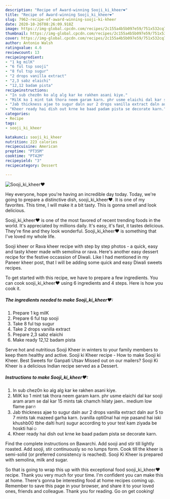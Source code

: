 ```yaml
---
description: "Recipe of Award-winning Sooji_ki_kheer❤"
title: "Recipe of Award-winning Sooji_ki_kheer❤"
slug: 7962-recipe-of-award-winning-sooji-ki-kheer
date: 2020-10-26T08:26:09.918Z
image: https://img-global.cpcdn.com/recipes/2c155a4b5b097e59/751x532cq70/sooji_ki_kheer❤-recipe-main-photo.jpg
thumbnail: https://img-global.cpcdn.com/recipes/2c155a4b5b097e59/751x532cq70/sooji_ki_kheer❤-recipe-main-photo.jpg
cover: https://img-global.cpcdn.com/recipes/2c155a4b5b097e59/751x532cq70/sooji_ki_kheer❤-recipe-main-photo.jpg
author: Antonio Walsh
ratingvalue: 4.6
reviewcount: 13
recipeingredient:
- "1 kg milK"
- "6 ful tsp sooji"
- "8 ful tsp sugur"
- "2 drops vanilla extract"
- "2,3 sabz elaichi"
- "12,12 badam pista"
recipeinstructions:
- "In sub chez0n ko alg alg kar ke rakhen asani kiye."
- "MilK ko 1 mint tak thora neem garam karn. phr usme elaichi dal kar sooji aram aram se dal kar 15 mints tak chamch hilaty jaen.. medium low flame par🔥"
- "Jab thickness ajae to sugur daln aur 2 drops vanilla extract daln aur 5 to 7 mints tak mazeed garha karn. (vanilla opti0nal hai mje pasand hai iski khushb00 tbhe dalti hun) sugur according to your test kam ziyada be hoskti hai☺"
- "Kheer ready hai dish out krne ke baad padam pista se decorate karn."
categories:
- Recipe
tags:
- sooji_ki_kheer

katakunci: sooji_ki_kheer 
nutrition: 223 calories
recipecuisine: American
preptime: "PT35M"
cooktime: "PT42M"
recipeyield: "3"
recipecategory: Dessert

---
```



![Sooji_ki_kheer❤](https://img-global.cpcdn.com/recipes/2c155a4b5b097e59/751x532cq70/sooji_ki_kheer❤-recipe-main-photo.jpg)

Hey everyone, hope you're having an incredible day today. Today, we're going to prepare a distinctive dish, sooji_ki_kheer❤. It is one of my favorites. This time, I will make it a bit tasty. This is gonna smell and look delicious.

Sooji_ki_kheer❤ is one of the most favored of recent trending foods in the world. It's appreciated by millions daily. It's easy, it's fast, it tastes delicious. They're fine and they look wonderful. Sooji_ki_kheer❤ is something that I've loved my whole life.

Sooji kheer or Rava kheer recipe with step by step photos - a quick, easy and tasty kheer made with semolina or rava. Here&#39;s another easy dessert recipe for the festive occassion of Diwali. Like I had mentioned in my Paneer kheer post, that I will be adding some quick and easy Diwali sweets recipes.


To get started with this recipe, we have to prepare a few ingredients. You can cook sooji_ki_kheer❤ using 6 ingredients and 4 steps. Here is how you cook it.

<!--inarticleads1-->

##### The ingredients needed to make Sooji_ki_kheer❤:

1. Prepare 1 kg milK
1. Prepare 6 ful tsp sooji
1. Take 8 ful tsp sugur
1. Take 2 drops vanilla extract
1. Prepare 2,3 sabz elaichi
1. Make ready 12,12 badam pista


Serve hot and nutritious Sooji Kheer in winters to your family members to keep them healthy and active. Sooji ki Kheer recipe - How to make Sooji ki Kheer. Best Sweets for Ganpati Utsav Missed out on our mailers? Sooji Ki Kheer is a delicious Indian recipe served as a Dessert. 

<!--inarticleads2-->

##### Instructions to make Sooji_ki_kheer❤:

1. In sub chez0n ko alg alg kar ke rakhen asani kiye.
1. MilK ko 1 mint tak thora neem garam karn. phr usme elaichi dal kar sooji aram aram se dal kar 15 mints tak chamch hilaty jaen.. medium low flame par🔥
1. Jab thickness ajae to sugur daln aur 2 drops vanilla extract daln aur 5 to 7 mints tak mazeed garha karn. (vanilla opti0nal hai mje pasand hai iski khushb00 tbhe dalti hun) sugur according to your test kam ziyada be hoskti hai☺
1. Kheer ready hai dish out krne ke baad padam pista se decorate karn.


Find the complete instructions on Bawarchi. Add sooji and stir till lightly roasted. Add sooji, stir continuously so no lumps form. Cook till the kheer is semi-solid (or preferred consistency is reached). Sooji Ki Kheer is prepared with semolina, milk and sugar. 

So that is going to wrap this up with this exceptional food sooji_ki_kheer❤ recipe. Thank you very much for your time. I'm confident you can make this at home. There's gonna be interesting food at home recipes coming up. Remember to save this page in your browser, and share it to your loved ones, friends and colleague. Thank you for reading. Go on get cooking!

